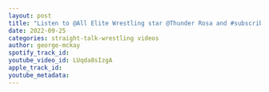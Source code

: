 ```yaml
---
layout: post
title: "Listen to @All Elite Wrestling star @Thunder Rosa and #subscribe"
date: 2022-09-25
categories: straight-talk-wrestling videos
author: george-mckay
spotify_track_id: 
youtube_video_id: LUqda8sIzgA
apple_track_id: 
youtube_metadata: 
---
```

